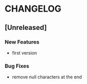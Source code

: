 # CHANGELOG


## [Unreleased]

### New Features
- first version


### Bug Fixes
- remove null characters at the end





